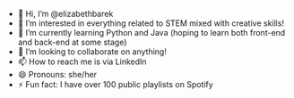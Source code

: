 - 👋 Hi, I’m @elizabethbarek
- 👀 I’m interested in everything related to STEM mixed with creative skills!
- 🌱 I’m currently learning Python and Java (hoping to learn both front-end and back-end at some stage)
- 💞️ I’m looking to collaborate on anything!
- 📫 How to reach me is via LinkedIn
- 😄 Pronouns: she/her
- ⚡ Fun fact: I have over 100 public playlists on Spotify

<!---
elizabethbarek/elizabethbarek is a ✨ special ✨ repository because its `README.md` (this file) appears on your GitHub profile.
You can click the Preview link to take a look at your changes.
--->
